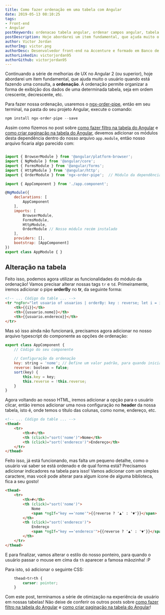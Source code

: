 ```yaml
---
title: Como fazer ordenação em uma tabela com Angular
date: 2019-05-13 08:10:25
tags: 
- Front-end
- Angular
postKeywords: ordenacao tabela angular, ordenar campos angular, tabela ordenacao, otimizacao tabela angular, tabela css, tabela angular
postDescription: Hoje abordarei um item fundamental, que ajuda muito o usuário quando está fazendo uma consulta, a ordenação. A ordenação permite organizar a forma de exibição dos dados de uma determinada tabela, seja em ordem crescente, decrescente, etc.. Para isto, usaremos o ngx-order-pipe.
author: Victor Jordan
authorImg: victor.png
authorDesc: Desenvolvedor front-end na Accenture e formado em Banco de Dados pela Fatec, apaixonado por usabilidade, performance e UX!
authorLinkedin: victorjordan95
authorGithub: victorjordan95
---
```


Continuando a série de melhorias de UX no Angular 2 (ou superior), hoje abordarei um item fundamental, que ajuda muito o usuário quando está fazendo uma consulta, a **ordenação**. 
A ordenação permite organizar a forma de exibição dos dados de uma determinada tabela, seja em ordem crescente, decrescente, etc.

Para fazer nossa ordenação, usaremos o [ngx-order-pipe](https://www.npmjs.com/package/ngx-order-pipe), então em seu terminal, na pasta do seu projeto Angular, execute o comando: 

```javascript
npm install ngx-order-pipe --save
```

<!-- more -->

Assim como fizemos no post sobre [como fazer filtro na tabela do Angular](https://backefront.com.br/filtro-tabela-angular/) e [como criar paginação na tabela do Angular](https://backefront.com.br/criando-paginacao-tabela-angular/), devemos adicionar os módulos desta dependência dentro do nosso arquivo `app.module`, então nosso arquivo ficaria algo parecido com:

```javascript

import { BrowserModule } from '@angular/platform-browser';
import { NgModule } from '@angular/core';
import { FormsModule } from '@angular/forms';
import { HttpModule } from '@angular/http';
import { OrderModule } from 'ngx-order-pipe';  // Módulo da dependência de paginação

import { AppComponent } from './app.component';

@NgModule({
    declarations: [
        AppComponent
    ],
    imports: [
        BrowserModule,
        FormsModule,
        HttpModule,
        OrderModule // Nosso módulo recém instalado
    ],
    providers: [],
    bootstrap: [AppComponent]
})
export class AppModule { }
```

## Alteração na tabela

Feito isso, podemos agora utilizar as funcionalidades do módulo da ordenação!
Vamos precisar alterar nossas tags `tr` e `td`. Primeiramente, iremos adicionar o pipe **orderBy** no **tr**, da seguinte forma:

```html
<!-- ... Código da table ... -->
<tr *ngFor="let usuario of usuarios | orderBy: key : reverse; let i = index">
    <th>{{i}}</th>
    <th>{{usuario.nome}}</th>
    <th>{{usuario.endereco}}</th>
</tr>
```

Mas só isso ainda não funcionará, precisamos agora adicionar no nosso arquivo typescript do componente as opções de ordenação:

```javascript
export class AppComponent {
    // Código do seu componente
    
    // Configuração da ordenação
    key: string = 'nome'; // Define um valor padrão, para quando inicializar o componente
    reverse: boolean = false;
    sort(key) {
        this.key = key;
        this.reverse = !this.reverse;
    }
}
```

Agora voltando ao nosso HTML, iremos adicionar a opção para o usuário clicar, então iremos adicionar uma nova configuração no **header** da nossa tabela, isto é, onde temos o título das colunas, como nome, endereço, etc.

```html
<!-- ... Código da table ... -->
<thead>
    <tr>
        <th>#</th>
        <th (click)="sort('nome')">Nome</th>
        <th (click)="sort('endereco')">Endereço</th>
    </tr>
</thead>
```

Feito isso, já está funcionando, mas falta um pequeno detalhe, como o usuário vai saber se está ordenado e de qual forma está? Precisamos adicionar indicadores na tabela para isso! 
Vamos adicionar com um simples caractere, mas você pode alterar para algum ícone de alguma biblioteca, fica a seu gosto!

```html
<thead>
    <tr>
        <th>#</th>
        <th (click)="sort('nome')">
            Nome
            <span *ngIf="key =='nome'">{{reverse ? '▲' : '▼'}}</span>
        </th>
        <th (click)="sort('endereco')">
            Endereço
            <span *ngIf="key =='endereco'">{{reverse ? '▲' : '▼'}}</span>
        </th>
    </tr>
</thead>
```

E para finalizar, vamos alterar o estilo do nosso ponteiro, para quando o usuário passar o mouse em cima da `th` aparecer a famosa mãozinha! :P

Para isto, só adicionar o seguinte CSS:

```CSS
    thead>tr>th {
        cursor: pointer;
    }
```

Com este post, terminamos a série de otimização na experiência de usuário em nossas tabelas!
Não deixe de conferir os outros posts sobre [como fazer filtro na tabela do Angular](https://backefront.com.br/filtro-tabela-angular/) e [como criar paginação na tabela do Angular](https://backefront.com.br/criando-paginacao-tabela-angular/)!
